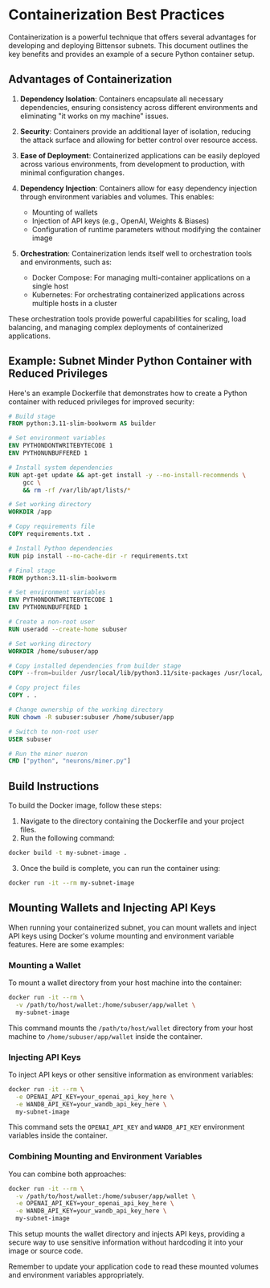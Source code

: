 # Containerization Best Practices

Containerization is a powerful technique that offers several advantages for developing and deploying Bittensor subnets. This document outlines the key benefits and provides an example of a secure Python container setup.

## Advantages of Containerization

1. **Dependency Isolation**: Containers encapsulate all necessary dependencies, ensuring consistency across different environments and eliminating "it works on my machine" issues.

2. **Security**: Containers provide an additional layer of isolation, reducing the attack surface and allowing for better control over resource access.

3. **Ease of Deployment**: Containerized applications can be easily deployed across various environments, from development to production, with minimal configuration changes.

4. **Dependency Injection**: Containers allow for easy dependency injection through environment variables and volumes. This enables:
   - Mounting of wallets
   - Injection of API keys (e.g., OpenAI, Weights & Biases)
   - Configuration of runtime parameters without modifying the container image

5. **Orchestration**: Containerization lends itself well to orchestration tools and environments, such as:
   - Docker Compose: For managing multi-container applications on a single host
   - Kubernetes: For orchestrating containerized applications across multiple hosts in a cluster

These orchestration tools provide powerful capabilities for scaling, load balancing, and managing complex deployments of containerized applications.

## Example: Subnet Minder Python Container with Reduced Privileges

Here's an example Dockerfile that demonstrates how to create a Python container with reduced privileges for improved security:

```dockerfile
# Build stage
FROM python:3.11-slim-bookworm AS builder

# Set environment variables
ENV PYTHONDONTWRITEBYTECODE 1
ENV PYTHONUNBUFFERED 1

# Install system dependencies
RUN apt-get update && apt-get install -y --no-install-recommends \
    gcc \
    && rm -rf /var/lib/apt/lists/*

# Set working directory
WORKDIR /app

# Copy requirements file
COPY requirements.txt .

# Install Python dependencies
RUN pip install --no-cache-dir -r requirements.txt

# Final stage
FROM python:3.11-slim-bookworm

# Set environment variables
ENV PYTHONDONTWRITEBYTECODE 1
ENV PYTHONUNBUFFERED 1

# Create a non-root user
RUN useradd --create-home subuser

# Set working directory
WORKDIR /home/subuser/app

# Copy installed dependencies from builder stage
COPY --from=builder /usr/local/lib/python3.11/site-packages /usr/local/lib/python3.11/site-packages

# Copy project files
COPY . .

# Change ownership of the working directory
RUN chown -R subuser:subuser /home/subuser/app

# Switch to non-root user
USER subuser

# Run the miner nueron
CMD ["python", "neurons/miner.py"]
```

## Build Instructions

To build the Docker image, follow these steps:

1. Navigate to the directory containing the Dockerfile and your project files.
2. Run the following command:

```bash
docker build -t my-subnet-image .
```

3. Once the build is complete, you can run the container using:

```bash
docker run -it --rm my-subnet-image
```

## Mounting Wallets and Injecting API Keys

When running your containerized subnet, you can mount wallets and inject API keys using Docker's volume mounting and environment variable features. Here are some examples:

### Mounting a Wallet

To mount a wallet directory from your host machine into the container:

```bash
docker run -it --rm \
  -v /path/to/host/wallet:/home/subuser/app/wallet \
  my-subnet-image
```

This command mounts the `/path/to/host/wallet` directory from your host machine to `/home/subuser/app/wallet` inside the container.

### Injecting API Keys

To inject API keys or other sensitive information as environment variables:

```bash
docker run -it --rm \
  -e OPENAI_API_KEY=your_openai_api_key_here \
  -e WANDB_API_KEY=your_wandb_api_key_here \
  my-subnet-image
```

This command sets the `OPENAI_API_KEY` and `WANDB_API_KEY` environment variables inside the container.

### Combining Mounting and Environment Variables

You can combine both approaches:

```bash
docker run -it --rm \
  -v /path/to/host/wallet:/home/subuser/app/wallet \
  -e OPENAI_API_KEY=your_openai_api_key_here \
  -e WANDB_API_KEY=your_wandb_api_key_here \
  my-subnet-image
```

This setup mounts the wallet directory and injects API keys, providing a secure way to use sensitive information without hardcoding it into your image or source code.

Remember to update your application code to read these mounted volumes and environment variables appropriately.